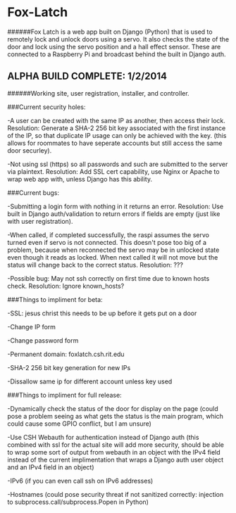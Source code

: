 Fox-Latch
=========

######Fox Latch is a web app built on Django (Python) that is used to remotely lock and unlock doors using a servo. It also checks the state of the door and lock using the servo position and a hall effect sensor. These are connected to a Raspberry Pi and broadcast behind the built in Django auth.

ALPHA BUILD COMPLETE: 1/2/2014
------------------------------

######Working site, user registration, installer, and controller.


###Current security holes:

  -A user can be created with the same IP as another, then
   access their lock.
   Resolution: Generate a SHA-2 256 bit key associated with
               the first instance of the IP, so that duplicate
               IP usage can only be achieved with the key.
               (this allows for roommates to have seperate
               accounts but still access the same door securley).

  -Not using ssl (https) so all passwords and such are submitted
   to the server via plaintext.
   Resolution: Add SSL cert capability, use Nginx or Apache to
               wrap web app with, unless Django has this ability.


###Current bugs:

  -Submitting a login form with nothing in it returns an error.
   Resolution: Use built in Django auth/validation to return
               errors if fields are empty (just like with user
               registration).

  -When called, if completed successfully, the raspi assumes the
   servo turned even if servo is not connected. This doesn't pose
   too big of a problem, because when reconnected the servo may be
   in unlocked state even though it reads as locked. When next called
   it will not move but the status will change back to the correct
   status.
   Resolution: ???
   
  -Possible bug: May not ssh correctly on first time due to known
   hosts check.
   Resolution: Ignore known_hosts?

   
###Things to impliment for beta:

  -SSL: jesus christ this needs to be up before it gets put on a door

  -Change IP form

  -Change password form

  -Permanent domain: foxlatch.csh.rit.edu

  -SHA-2 256 bit key generation for new IPs

  -Dissallow same ip for different account unless key used


###Things to impliment for full release:

  -Dynamically check the status of the door for display on the page
   (could pose a problem seeing as what gets the status is the main
   program, which could cause some GPIO conflict, but I am unsure)
   
  -Use CSH Webauth for authentication instead of Django auth
   (this combined with ssl for the actual site will add more security,
   should be able to wrap some sort of output from webauth in an object
   with the IPv4 field instead of the current implimentation that wraps
   a Django auth user object and an IPv4 field in an object)

  -IPv6 (if you can even call ssh on IPv6 addresses)
  
  -Hostnames (could pose security threat if not sanitized correctly:
   injection to subprocess.call/subprocess.Popen in Python)
